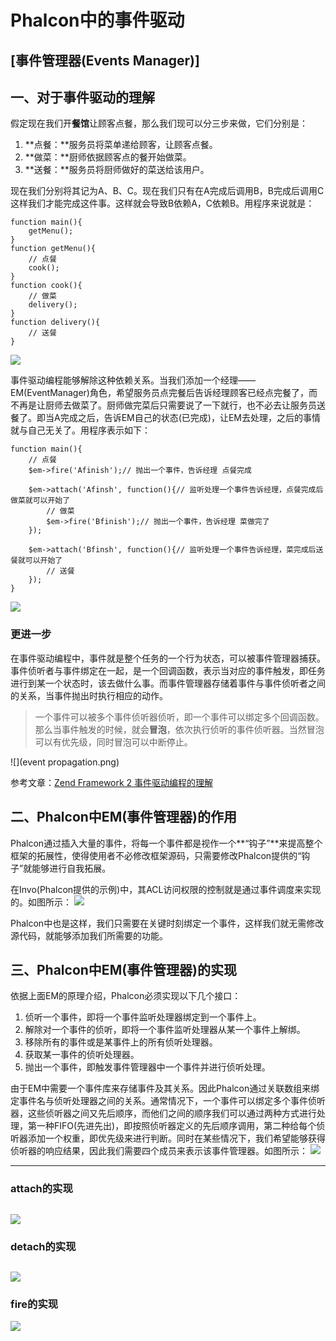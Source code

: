 # Phalcon中的事件驱动
[事件管理器(Events Manager)]
----------

## 一、对于事件驱动的理解

假定现在我们开**餐馆**让顾客点餐，那么我们现可以分三步来做，它们分别是：
1. **点餐：**服务员将菜单递给顾客，让顾客点餐。
2. **做菜：**厨师依据顾客点的餐开始做菜。
3. **送餐：**服务员将厨师做好的菜送给该用户。

现在我们分别将其记为A、B、C。现在我们只有在A完成后调用B，B完成后调用C这样我们才能完成这件事。这样就会导致B依赖A，C依赖B。用程序来说就是：
	
	function main(){
		getMenu();
	}
	function getMenu(){
		// 点餐
		cook();
	}
	function cook(){
		// 做菜
		delivery();
	}
	function delivery(){
		// 送餐
	}

![](non-event.png)

事件驱动编程能够解除这种依赖关系。当我们添加一个经理——EM(EventManager)角色，希望服务员点完餐后告诉经理顾客已经点完餐了，而不再是让厨师去做菜了。厨师做完菜后只需要说了一下就行，也不必去让服务员送餐了。即当A完成之后，告诉EM自己的状态(已完成)，让EM去处理，之后的事情就与自己无关了。用程序表示如下：

	function main(){
		// 点餐
		$em->fire('Afinish');// 抛出一个事件，告诉经理 点餐完成
		
		$em->attach('Afinsh', function(){// 监听处理一个事件告诉经理，点餐完成后做菜就可以开始了
			// 做菜
			$em->fire('Bfinish');// 抛出一个事件，告诉经理 菜做完了
		});
		
		$em->attach('Bfinsh', function(){// 监听处理一个事件告诉经理，菜完成后送餐就可以开始了
			// 送餐
		});
	}	

![](event.png)	

### 更进一步
在事件驱动编程中，事件就是整个任务的一个行为状态，可以被事件管理器捕获。事件侦听者与事件绑定在一起，是一个回调函数，表示当对应的事件触发，即任务进行到某一个状态时，该去做什么事。而事件管理器存储着事件与事件侦听者之间的关系，当事件抛出时执行相应的动作。

> 一个事件可以被多个事件侦听器侦听，即一个事件可以绑定多个回调函数。那么当事件触发的时候，就会**冒泡**，依次执行侦听的事件侦听器。当然冒泡可以有优先级，同时冒泡可以中断停止。

![](event propagation.png)

参考文章：[Zend Framework 2 事件驱动编程的理解](http://blog.comingx.com/?p=2896#more-2896)

## 二、Phalcon中EM(事件管理器)的作用

Phalcon通过插入大量的事件，将每一个事件都是视作一个**“钩子”**来提高整个框架的拓展性，使得使用者不必修改框架源码，只需要修改Phalcon提供的“钩子”就能够进行自我拓展。

在Invo(Phalcon提供的示例)中，其ACL访问权限的控制就是通过事件调度来实现的。如图所示：
![](Phalcon-em-acl.png)

Phalcon中也是这样，我们只需要在关键时刻绑定一个事件，这样我们就无需修改源代码，就能够添加我们所需要的功能。

## 三、Phalcon中EM(事件管理器)的实现

依据上面EM的原理介绍，Phalcon必须实现以下几个接口：
1. 侦听一个事件，即将一个事件监听处理器绑定到一个事件上。
2. 解除对一个事件的侦听，即将一个事件监听处理器从某一个事件上解绑。
3. 移除所有的事件或是某事件上的所有侦听处理器。
4. 获取某一事件的侦听处理器。
5. 抛出一个事件，即触发事件管理器中一个事件并进行侦听处理。

由于EM中需要一个事件库来存储事件及其关系。因此Phalcon通过关联数组来绑定事件名与侦听处理器之间的关系。通常情况下，一个事件可以绑定多个事件侦听器，这些侦听器之间又先后顺序，而他们之间的顺序我们可以通过两种方式进行处理，第一种FIFO(先进先出)，即按照侦听器定义的先后顺序调用，第二种给每个侦听器添加一个权重，即优先级来进行判断。同时在某些情况下，我们希望能够获得侦听器的响应结果，因此我们需要四个成员来表示该事件管理器。如图所示：
![](Phalcon-em-interface.png)

----------
### attach的实现
![](em-attach.png)
----------
### detach的实现
![](em-detach.png)
----------
### fire的实现
![](em-fire.png)